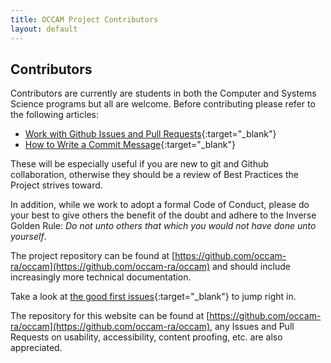 ```yaml
---
title: OCCAM Project Contributors
layout: default
---
```


## Contributors

Contributors are currently are students in both the Computer and Systems Science programs but all are welcome.  Before contributing please refer to the following articles:

* [Work with Github Issues and Pull Requests](http://docs.geonode.org/en/master/organizational/contribute/work_with_github.html){:target="_blank"}
* [How to Write a Commit Message](https://chris.beams.io/posts/git-commit/){:target="_blank"}

These will be especially useful if you are new to git and Github collaboration, otherwise they should be a review of Best Practices the Project strives toward.

In addition, while we work to adopt a formal Code of Conduct, please do your best to give others the benefit of the doubt and adhere to the Inverse Golden Rule: *Do not unto others that which you would not have done unto yourself*.

The project repository can be found at [https://github.com/occam-ra/occam](https://github.com/occam-ra/occam) and should include increasingly more technical documentation.

Take a look at [the good first issues](https://github.com/occam-ra/occam/issues?q=is%3Aissue+is%3Aopen+label%3A%22good+first+issue%22){:target="_blank"} to jump right in.

The repository for this website can be found at [https://github.com/occam-ra/occam](https://github.com/occam-ra/occam), any Issues and Pull Requests on usability, accessibility, content proofing, etc. are also appreciated.
